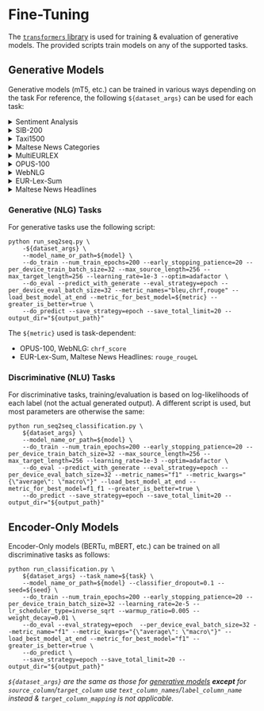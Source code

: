 # Fine-Tuning

The [`transformers` library](https://github.com/huggingface/transformers/) is used for training & evaluation of generative models.
The provided scripts train models on any of the supported tasks.


## Generative Models

Generative models (mT5, etc.) can be trained in various ways depending on the task
For reference, the following `${dataset_args}` can be used for each task:

<details>
<summary>Sentiment Analysis</summary>
--train_file="https://raw.githubusercontent.com/jerbarnes/typology_of_crosslingual/master/data/sentiment/mt/train.csv" --validation_file="https://raw.githubusercontent.com/jerbarnes/typology_of_crosslingual/master/data/sentiment/mt/dev.csv" --test_file="https://raw.githubusercontent.com/jerbarnes/typology_of_crosslingual/master/data/sentiment/mt/test.csv" --dataset_kwargs="{\"names\": [\"label\", \"text\"]}" --source_column=text --target_column=label --target_column_mapping="{\"0\": \"negative\", \"1\": \"positive\"}"
</details>

<details>
<summary>SIB-200</summary>
--dataset_name=Davlan/sib200 --dataset_config_name=mlt_Latn --source_column=text --target_column=category
</details>

<details>
<summary>Taxi1500</summary>
--train_file="${data_base_path}/Taxi1500/mlt_Latn_train.tsv" --validation_file="${data_base_path}/Taxi1500/mlt_Latn_dev.tsv" --test_file="${data_base_path}/Taxi1500/mlt_Latn_test.tsv" --source_column=text --target_column=category
</details>

<details>
<summary>Maltese News Categories</summary>
--dataset_name=MLRS/maltese_news_categories --source_column=text --target_column=labels
</details>

<details>
<summary>MultiEURLEX</summary>
--dataset_name=coastalcph/multi_eurlex --dataset_config_name="mt" --trust_remote_code --source_column=text --target_column=labels --target_column_mapping="eurovoc_concepts"
</details>

<details>
<summary>OPUS-100</summary>
--dataset_name=MLRS/OPUS-MT-EN-Fixed --source_column=en --target_column=mt
</details>

<details>
<summary>WebNLG</summary>
--dataset_name=datasets/webnlg.py --dataset_config_name=mt --trust_remote_code=true --train_file="${data_base_path}/WebNLG/mt_train.xml" --validation_file="${data_base_path}/WebNLG/mt_dev.xml" --test_file="${data_base_path}/WebNLG/mt_test.xml" --source_column=modified_triple_sets --target_column=lex
</details>

<details>
<summary>EUR-Lex-Sum</summary>
--dataset_name=dennlinger/eur-lex-sum --dataset_config_name=maltese --trust_remote_code=true --source_column=reference --target_column=summary
</details>

<details>
<summary>Maltese News Headlines</summary>
--dataset_name=MLRS/maltese_news_headlines --source_column=text --target_column=title
</details>


### Generative (NLG) Tasks

For generative tasks use the following script:

```shell
python run_seq2seq.py \
    -${dataset_args} \
    --model_name_or_path=${model} \
    --do_train --num_train_epochs=200 --early_stopping_patience=20 --per_device_train_batch_size=32 --max_source_length=256 --max_target_length=256 --learning_rate=1e-3 --optim=adafactor \
    --do_eval --predict_with_generate --eval_strategy=epoch --per_device_eval_batch_size=32 --metric_names="bleu,chrf,rouge" --load_best_model_at_end --metric_for_best_model=${metric} --greater_is_better=true \
    --do_predict --save_strategy=epoch --save_total_limit=20 --output_dir="${output_path}"
```

The `${metric}` used is task-dependent:
- OPUS-100, WebNLG: `chrf_score`
- EUR-Lex-Sum, Maltese News Headlines: `rouge_rougeL`


### Discriminative (NLU) Tasks

For discriminative tasks, training/evaluation is based on log-likelihoods of each label (not the actual generated output).
A different script is used, but most parameters are otherwise the same:

```shell
python run_seq2seq_classification.py \
    ${dataset_args} \
    --model_name_or_path=${model} \
    --do_train --num_train_epochs=200 --early_stopping_patience=20 --per_device_train_batch_size=32 --max_source_length=256 --max_target_length=256 --learning_rate=1e-3 --optim=adafactor \
    --do_eval --predict_with_generate --eval_strategy=epoch --per_device_eval_batch_size=32 --metric_names="f1" --metric_kwargs="{\"average\": \"macro\"}" --load_best_model_at_end --metric_for_best_model=f1_f1 --greater_is_better=true \
    --do_predict --save_strategy=epoch --save_total_limit=20 --output_dir="${output_path}"
```


## Encoder-Only Models

Encoder-Only models (BERTu, mBERT, etc.) can be trained on all discriminative tasks as follows:

```shell
python run_classification.py \
    ${dataset_args} --task_name=${task} \
    --model_name_or_path=${model} --classifier_dropout=0.1 --seed=${seed} \
    --do_train --num_train_epochs=200 --early_stopping_patience=20 --per_device_train_batch_size=32 --learning_rate=2e-5 --lr_scheduler_type=inverse_sqrt --warmup_ratio=0.005 --weight_decay=0.01 \
    --do_eval --eval_strategy=epoch  --per_device_eval_batch_size=32 --metric_name="f1" --metric_kwargs="{\"average\": \"macro\"}" --load_best_model_at_end --metric_for_best_model="f1" --greater_is_better=true \
    --do_predict \
    --save_strategy=epoch --save_total_limit=20 --output_dir="${output_path}"
```

_`${dataset_args}` are the same as those for [generative models](#generative-models) **except** for `source_column`/`target_column` use `text_column_names`/`label_column_name` instead & `target_column_mapping` is not applicable._
